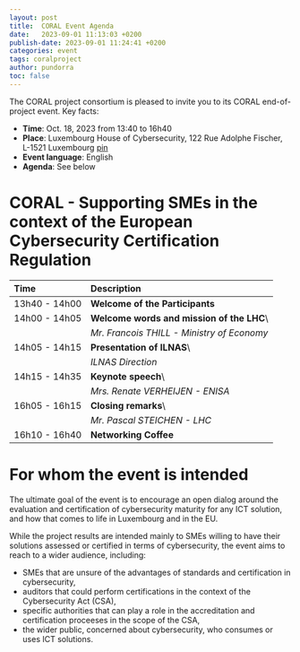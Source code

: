 ```yaml
---
layout: post
title:  CORAL Event Agenda
date:   2023-09-01 11:13:03 +0200
publish-date: 2023-09-01 11:24:41 +0200
categories: event
tags: coralproject
author: pundorra
toc: false
---
```


The CORAL project consortium is pleased to invite you to its CORAL end-of-project event. Key facts:
* **Time**: Oct. 18, 2023 from 13:40 to 16h40
* **Place**: 	Luxembourg House of Cybersecurity, 122 Rue Adolphe Fischer, L-1521 Luxembourg [pin](https://goo.gl/maps/wR6N8PhQnAyfbza5A)
* **Event language**: English
* **Agenda**: See below



# CORAL - Supporting SMEs in the context of the European Cybersecurity Certification Regulation 


|Time|Description|
| :---| :---|
| 13h40 - 14h00 | **Welcome of the Participants** |
| 14h00 - 14h05 | **Welcome words and mission of the LHC**\ |
|               |  _Mr. Francois THILL - Ministry of Economy_ |
| 14h05 - 14h15 | **Presentation of ILNAS**\ |
|               |   _ILNAS Direction_ |
| 14h15 - 14h35 | **Keynote speech**\ |
|               |  _Mrs. Renate VERHEIJEN - ENISA_ |
| 16h05 -  16h15 | **Closing remarks**\ |
|                |  _Mr. Pascal STEICHEN - LHC_ | 
| 16h10 -  16h40 | **Networking Coffee** |


# For whom the event is intended
The ultimate goal of the event is to encourage an open dialog around the evaluation and certification of cybersecurity maturity for any ICT solution, and how that comes to life in Luxembourg and in the EU.

While the project results are intended mainly to SMEs willing to have their solutions assessed or certified in terms of cybersecurity, the event aims to reach to a wider audience, including: 

* SMEs that are unsure of the advantages of standards and certification in cybersecurity,
* auditors that could perform certifications in the context of the Cybersecurity Act (CSA),
* specific authorities that can play a role in the accreditation and certification proceeses in the scope of the CSA, 
* the wider public, concerned about cybersecurity, who consumes or uses ICT solutions.



